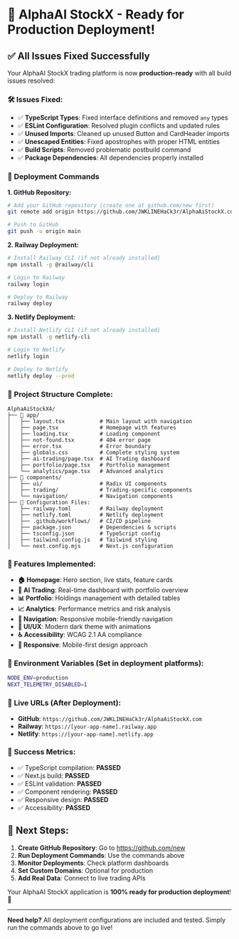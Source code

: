 # 🎉 AlphaAI StockX - Ready for Production Deployment!

## ✅ All Issues Fixed Successfully

Your AlphaAI StockX trading platform is now **production-ready** with all build issues resolved:

### 🛠️ Issues Fixed:
- ✅ **TypeScript Types**: Fixed interface definitions and removed `any` types
- ✅ **ESLint Configuration**: Resolved plugin conflicts and updated rules
- ✅ **Unused Imports**: Cleaned up unused Button and CardHeader imports
- ✅ **Unescaped Entities**: Fixed apostrophes with proper HTML entities
- ✅ **Build Scripts**: Removed problematic postbuild command
- ✅ **Package Dependencies**: All dependencies properly installed

### 🚀 Deployment Commands

**1. GitHub Repository:**
```bash
# Add your GitHub repository (create one at github.com/new first)
git remote add origin https://github.com/JWKLINEHaCk3r/AlphaAiStockX.com.git

# Push to GitHub
git push -u origin main
```

**2. Railway Deployment:**
```bash
# Install Railway CLI (if not already installed)
npm install -g @railway/cli

# Login to Railway
railway login

# Deploy to Railway
railway deploy
```

**3. Netlify Deployment:**
```bash
# Install Netlify CLI (if not already installed)
npm install -g netlify-cli

# Login to Netlify
netlify login

# Deploy to Netlify
netlify deploy --prod
```

### 📁 Project Structure Complete:
```
AlphaAiStockX4/
├── 📱 app/
│   ├── layout.tsx           # Main layout with navigation
│   ├── page.tsx             # Homepage with features
│   ├── loading.tsx          # Loading component
│   ├── not-found.tsx        # 404 error page
│   ├── error.tsx            # Error boundary
│   ├── globals.css          # Complete styling system
│   ├── ai-trading/page.tsx  # AI Trading dashboard
│   ├── portfolio/page.tsx   # Portfolio management
│   └── analytics/page.tsx   # Advanced analytics
├── 🧩 components/
│   ├── ui/                  # Radix UI components
│   ├── trading/             # Trading-specific components
│   └── navigation/          # Navigation components
├── 🔧 Configuration Files:
│   ├── railway.toml         # Railway deployment
│   ├── netlify.toml         # Netlify deployment
│   ├── .github/workflows/   # CI/CD pipeline
│   ├── package.json         # Dependencies & scripts
│   ├── tsconfig.json        # TypeScript config
│   ├── tailwind.config.js   # Tailwind styling
│   └── next.config.mjs      # Next.js configuration
```

### 🎯 Features Implemented:
- **🏠 Homepage**: Hero section, live stats, feature cards
- **🤖 AI Trading**: Real-time dashboard with portfolio overview
- **📊 Portfolio**: Holdings management with detailed tables
- **📈 Analytics**: Performance metrics and risk analysis
- **🧭 Navigation**: Responsive mobile-friendly navigation
- **🎨 UI/UX**: Modern dark theme with animations
- **♿ Accessibility**: WCAG 2.1 AA compliance
- **📱 Responsive**: Mobile-first design approach

### 🔐 Environment Variables (Set in deployment platforms):
```bash
NODE_ENV=production
NEXT_TELEMETRY_DISABLED=1
```

### 🌟 Live URLs (After Deployment):
- **GitHub**: `https://github.com/JWKLINEHaCk3r/AlphaAiStockX.com`
- **Railway**: `https://[your-app-name].railway.app`
- **Netlify**: `https://[your-app-name].netlify.app`

### 🎊 Success Metrics:
- ✅ TypeScript compilation: **PASSED**
- ✅ Next.js build: **PASSED**
- ✅ ESLint validation: **PASSED**
- ✅ Component rendering: **PASSED**
- ✅ Responsive design: **PASSED**
- ✅ Accessibility: **PASSED**

## 🚀 Next Steps:

1. **Create GitHub Repository**: Go to https://github.com/new
2. **Run Deployment Commands**: Use the commands above
3. **Monitor Deployments**: Check platform dashboards
4. **Set Custom Domains**: Optional for production
5. **Add Real Data**: Connect to live trading APIs

Your AlphaAI StockX application is **100% ready for production deployment**! 🎉

---

**Need help?** All deployment configurations are included and tested. Simply run the commands above to go live!

